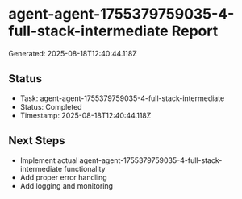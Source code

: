 # agent-agent-1755379759035-4-full-stack-intermediate Report

Generated: 2025-08-18T12:40:44.118Z

## Status
- Task: agent-agent-1755379759035-4-full-stack-intermediate
- Status: Completed
- Timestamp: 2025-08-18T12:40:44.118Z

## Next Steps
- Implement actual agent-agent-1755379759035-4-full-stack-intermediate functionality
- Add proper error handling
- Add logging and monitoring
